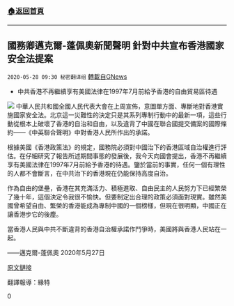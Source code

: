 ###  [:house:返回首頁](https://github.com/ourhimalayas/txt)
---

## 國務卿邁克爾-蓬佩奧新聞聲明 針對中共宣布香港國家安全法提案
`2020-05-28 09:30 秘密翻译组` [轉載自GNews](https://gnews.org/zh-hant/215598/)

- 中共香港不再繼續享有美國法律在1997年7月前給予香港的自由貿易區待遇

![](https://s3.amazonaws.com/gnews-media-offload/wp-content/uploads/2020/05/28092556/Picture-1-205-27.png)
中華人民共和國全國人民代表大會在上周宣佈，意圖單方面、專斷地對香港實施國家安全法。北京這一災難性的決定只是其系列專制行動中的最新一項，這些行動從根本上破壞了香港的自治和自由，以及違背了中國在聯合國提交備案的國際條約——《中英聯合聲明》中對香港人民所作出的承諾。

根據美國《香港政策法》的規定，國務院必須對中國治下的香港區域自治權進行評估。在仔細研究了報告所述期間事態的發展後，我今天向國會提出，香港不再繼續享有美國法律在1997年7月前給予香港的待遇。鑒於當前的事實，任何一個有理性的人都不會斷言，在中共治下的香港現在仍能保持高度自治。

作為自由的堡壘，香港在其充滿活力、積極進取、自由民主的人民努力下已經繁榮了幾十年，這個決定令我很不愉快。但要制定出合理的政策必須面對現實。雖然美國曾希望自由、繁榮的香港能成為專制中國的一個榜樣，但現在很明顯，中國正在讓香港步它的後塵。

當香港人民與中共不斷違背的香港自治權承諾作鬥爭時，美國將與香港人民站在一起。

——邁克爾-蓬佩奧
2020年5月27日

[原文鏈接](https://www.state.gov/prc-national-peoples-congress-proposal-on-hong-kong-national-security-legislation/)

翻譯報導：緣特

0
